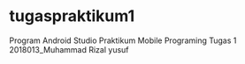 # tugaspraktikum1
Program Android Studio Praktikum Mobile Programing Tugas 1  2018013_Muhammad Rizal yusuf
